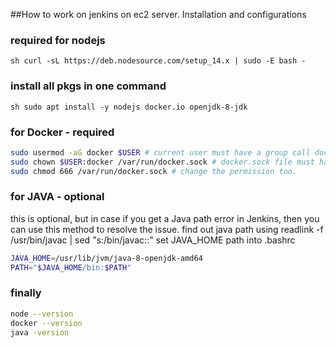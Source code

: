 ##How to work on jenkins on ec2 server. Installation and configurations

### required for nodejs
``` sh curl -sL https://deb.nodesource.com/setup_14.x | sudo -E bash - ```

### install all pkgs in one command
```sh sudo apt install -y nodejs docker.io openjdk-8-jdk ```

### for Docker - required
```sh 
sudo usermod -aG docker $USER # current user must have a group call docker.
sudo chown $USER:docker /var/run/docker.sock # docker.sock file must have current user's onwership.
sudo chmod 666 /var/run/docker.sock # change the permission too. 
```

### for JAVA - optional
this is optional, but in case if you get a Java path error in Jenkins,
then you can use this method to resolve the issue.
find out java path using
readlink -f /usr/bin/javac | sed "s:/bin/javac::"
set JAVA_HOME path into .bashrc
```sh
JAVA_HOME=/usr/lib/jvm/java-8-openjdk-amd64
PATH="$JAVA_HOME/bin:$PATH"
```
### finally
```sh
node --version
docker --version
java -version
```
